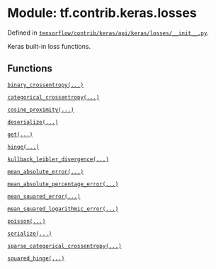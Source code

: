 <div itemscope itemtype="http://developers.google.com/ReferenceObject">
<meta itemprop="name" content="tf.contrib.keras.losses" />
</div>

# Module: tf.contrib.keras.losses



Defined in [`tensorflow/contrib/keras/api/keras/losses/__init__.py`](https://www.tensorflow.org/code/tensorflow/contrib/keras/api/keras/losses/__init__.py).

Keras built-in loss functions.

## Functions

[`binary_crossentropy(...)`](../../../tf/contrib/keras/losses/binary_crossentropy.md)

[`categorical_crossentropy(...)`](../../../tf/contrib/keras/losses/categorical_crossentropy.md)

[`cosine_proximity(...)`](../../../tf/contrib/keras/losses/cosine_proximity.md)

[`deserialize(...)`](../../../tf/contrib/keras/losses/deserialize.md)

[`get(...)`](../../../tf/contrib/keras/losses/get.md)

[`hinge(...)`](../../../tf/contrib/keras/losses/hinge.md)

[`kullback_leibler_divergence(...)`](../../../tf/contrib/keras/losses/kullback_leibler_divergence.md)

[`mean_absolute_error(...)`](../../../tf/contrib/keras/losses/mean_absolute_error.md)

[`mean_absolute_percentage_error(...)`](../../../tf/contrib/keras/losses/mean_absolute_percentage_error.md)

[`mean_squared_error(...)`](../../../tf/contrib/keras/losses/mean_squared_error.md)

[`mean_squared_logarithmic_error(...)`](../../../tf/contrib/keras/losses/mean_squared_logarithmic_error.md)

[`poisson(...)`](../../../tf/contrib/keras/losses/poisson.md)

[`serialize(...)`](../../../tf/contrib/keras/losses/serialize.md)

[`sparse_categorical_crossentropy(...)`](../../../tf/contrib/keras/losses/sparse_categorical_crossentropy.md)

[`squared_hinge(...)`](../../../tf/contrib/keras/losses/squared_hinge.md)

